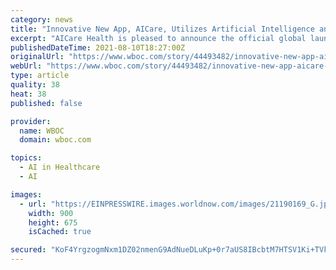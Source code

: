 ```yaml
---
category: news
title: "Innovative New App, AICare, Utilizes Artificial Intelligence and Data Algorithms to Support User Health"
excerpt: "AICare Health is pleased to announce the official global launch of its innovative app that seamlessly connects patients to their trusted family doctors and medical practitioners. Billed as the healthcare of the future,"
publishedDateTime: 2021-08-10T18:27:00Z
originalUrl: "https://www.wboc.com/story/44493482/innovative-new-app-aicare-utilizes-artificial-intelligence-and-data-algorithms-to-support-user-health"
webUrl: "https://www.wboc.com/story/44493482/innovative-new-app-aicare-utilizes-artificial-intelligence-and-data-algorithms-to-support-user-health"
type: article
quality: 38
heat: 38
published: false

provider:
  name: WBOC
  domain: wboc.com

topics:
  - AI in Healthcare
  - AI

images:
  - url: "https://EINPRESSWIRE.images.worldnow.com/images/21190169_G.jpg?lastEditedDate=1628605656000"
    width: 900
    height: 675
    isCached: true

secured: "KoF4YrgzogmNxm1DZ02nmenG9AdNueDLuKp+0r7aUS8IBcbtM7HTSV1Ki+TVkNJZuOdBtSAunUl/4x6941pDAOMjIrCojfbfGKoJCYYkAktdvIIFq5nO6kkR9skYOD97wcGqH56mz70FAuKJEL5bcDUbECA2Sg9SP1Jm2MJHgofO6cuuY+e6ehHDdDpr1PCL0iUhokdNBCCeXvOJwdudGK4j8awAaYEJcAGMzwYe4fAeU+7HH5oom0QT7Ys7pf8+b8gBpbALe/rNWaYj//ei2WM7j0WQyyY2YgGLpHapMx/h07P5fsv1FgYGEePEYdd1VbUWwiukd9FDLrTG5/TcrWrrO5V1cHTBbIB7CddnKUk=;+w8gRMivs9YruSHcVElFYQ=="
---
```


